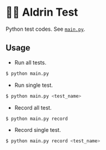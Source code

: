 # 👩‍🦰 Aldrin Test
Python test codes. See [`main.py`](main.py).

## Usage
* Run all tests.
```bash
$ python main.py
```

* Run single test.
```bash
$ python main.py <test_name>
```

* Record all test.
```bash
$ python main.py record
```

* Record single test.
```bash
$ python main.py record <test_name>
```